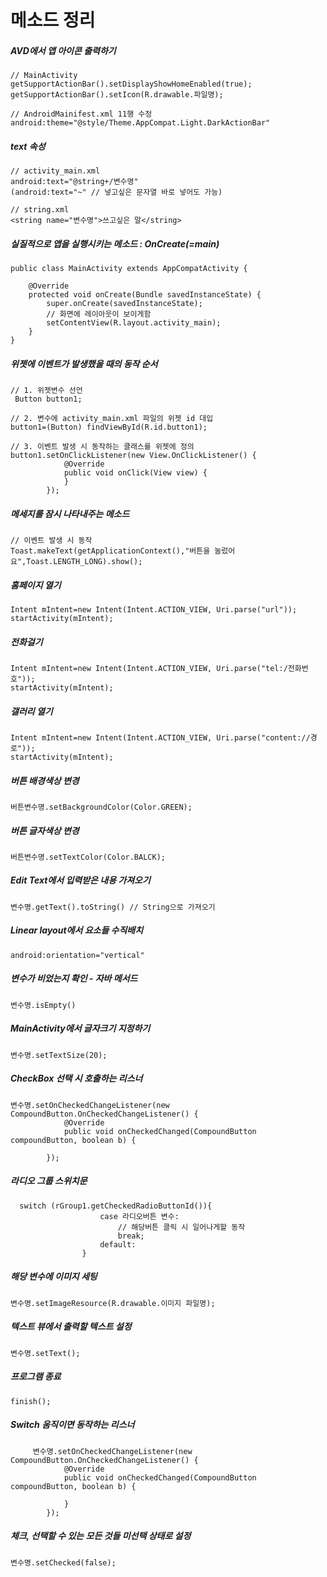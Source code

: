 메소드 정리
===========
##### AVD에서 앱 아이콘 출력하기
```
// MainActivity
getSupportActionBar().setDisplayShowHomeEnabled(true);
getSupportActionBar().setIcon(R.drawable.파일명);

// AndroidMainifest.xml 11행 수정
android:theme="@style/Theme.AppCompat.Light.DarkActionBar"
```

##### text 속성
```
// activity_main.xml
android:text="@string+/변수명" 
(android:text="~" // 넣고싶은 문자열 바로 넣어도 가능)

// string.xml
<string name="변수명">쓰고싶은 말</string>
```

##### 실질적으로 앱을 실행시키는 메소드 : OnCreate(=main)
```
public class MainActivity extends AppCompatActivity {

    @Override 
    protected void onCreate(Bundle savedInstanceState) {
        super.onCreate(savedInstanceState);
        // 화면에 레이아웃이 보이게함
        setContentView(R.layout.activity_main);
    }
}
```

##### 위젯에 이벤트가 발생했을 때의 동작 순서
```
// 1. 위젯변수 선언
 Button button1;
 
// 2. 변수에 activity_main.xml 파일의 위젯 id 대입
button1=(Button) findViewById(R.id.button1);

// 3. 이벤트 발생 시 동작하는 클래스를 위젯에 정의
button1.setOnClickListener(new View.OnClickListener() {
            @Override
            public void onClick(View view) {
            }
        });
```

##### 메세지를 잠시 나타내주는 메소드
```
// 이벤트 발생 시 동작
Toast.makeText(getApplicationContext(),"버튼을 눌렀어요",Toast.LENGTH_LONG).show();
```

##### 홈페이지 열기
```
Intent mIntent=new Intent(Intent.ACTION_VIEW, Uri.parse("url"));
startActivity(mIntent);
```

##### 전화걸기
```
Intent mIntent=new Intent(Intent.ACTION_VIEW, Uri.parse("tel:/전화번호"));
startActivity(mIntent);
```

##### 갤러리 열기
```
Intent mIntent=new Intent(Intent.ACTION_VIEW, Uri.parse("content://경로"));
startActivity(mIntent);
```

##### 버튼 배경색상 변경
```
버튼변수명.setBackgroundColor(Color.GREEN);
```
##### 버튼 글자색상 변경
```
버튼변수명.setTextColor(Color.BALCK);
```

##### Edit Text에서 입력받은 내용 가져오기
```
변수명.getText().toString() // String으로 가져오기
```

##### Linear layout에서 요소들 수직배치
```
android:orientation="vertical"
```


##### 변수가 비었는지 확인 - 자바 메서드
```
변수명.isEmpty()
```

##### MainActivity에서 글자크기 지정하기
```
변수명.setTextSize(20);
```

##### CheckBox 선택 시 호출하는 리스너
```
변수명.setOnCheckedChangeListener(new CompoundButton.OnCheckedChangeListener() {
            @Override
            public void onCheckedChanged(CompoundButton compoundButton, boolean b) {

        });
```

##### 라디오 그룹 스위치문
```
  switch (rGroup1.getCheckedRadioButtonId()){
                    case 라디오버튼 변수:
                        // 해당버튼 클릭 시 일어나게할 동작
                        break;
                    default:
                }
```

##### 해당 변수에 이미지 세팅
```
변수명.setImageResource(R.drawable.이미지 파일명);
```

##### 텍스트 뷰에서 출력할 텍스트 설정
```
변수명.setText();
```

##### 프로그램 종료
```
finish();
```

##### Switch 움직이면 동작하는 리스너
```
     변수명.setOnCheckedChangeListener(new CompoundButton.OnCheckedChangeListener() {
            @Override
            public void onCheckedChanged(CompoundButton compoundButton, boolean b) {
              
            }
        });
```

##### 체크, 선택할 수 있는 모든 것들 미선택 상태로 설정
```
변수명.setChecked(false);
```